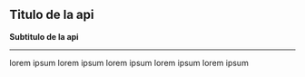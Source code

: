 ## Titulo de la api

**Subtitulo de la api**

<hr>

lorem ipsum lorem ipsum lorem ipsum lorem ipsum lorem ipsum

